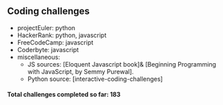 ## Coding challenges

* projectEuler: python
* HackerRank: python, javascript
* FreeCodeCamp: javascript
* Coderbyte: javascript 
* miscellaneous:
    * JS sources: [Eloquent Javascript book]& [Beginning Programming with JavaScript, by Semmy Purewal].
    * Python source: [interactive-coding-challenges]



#### Total challenges completed so far: 183

